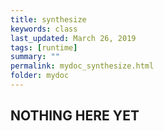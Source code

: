 ```yaml
---
title: synthesize
keywords: class
last_updated: March 26, 2019
tags: [runtime]
summary: ""
permalink: mydoc_synthesize.html
folder: mydoc
---
```


## NOTHING HERE YET


